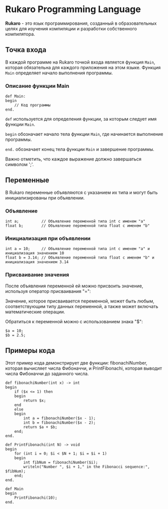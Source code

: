 # Rukaro Programming Language

**Rukaro** - это язык программирования, созданный в образовательных целях для изучения компиляции и разработки собственного компилятора.

## Точка входа

В каждой программе на Rukaro точкой входа является функция `Main`, которая обязательна для каждого приложения на этом языке. Функция `Main` определяет начало выполнения программы.

### Описание функции Main

```
def Main:
begin
    // Код программы
end.
```

`def` используется для определения функции, за которым следует имя функции `Main`.

`begin` обозначает начало тела функции `Main`, где начинается выполнение программы.

`end.` обозначает конец тела функции `Main` и завершение программы.

Важно отметить, что каждое выражение должно завершаться символом ';'.
## Переменные

В Rukaro переменные объявляются с указанием их типа и могут быть инициализированы при объявлении.

### Объявление

```
int a;          // Объявление переменной типа int с именем "a"
float b;        // Объявление переменной типа float с именем "b"
```

### Инициализация при объявлении

```
int a = 10;     // Объявление переменной типа int с именем "a" и инициализация значением 10
float b = 3.14; // Объявление переменной типа float с именем "b" и инициализация значением 3.14
```

### Присваивание значения
После объявления переменной ей можно присвоить значение, используя оператор присваивания "=":

Значение, которое присваивается переменной, может быть любым, соответствующим типу данных переменной, а также может включать математические операции.

Обратиться к переменной можно с использованием знака "$":

```
$a = 10;
$b = 2.5;
```

## Примеры кода
Этот пример кода демонстрирует две функции: fibonachiNumber, которая вычисляет числа Фибоначчи, и PrintFibonachi, которая выводит числа Фибоначчи до заданного числа.
```
def fibonachiNumber(int x) -> int
begin
    if ($x <= 1) then
    begin
        return $x;
    end
    else
    begin
        int a = fibonachiNumber($x - 1);
        int b = fibonachiNumber($x - 2);
        return $a + $b;
    end;
end.

def PrintFibonachi(int N) -> void
begin
    for (int i = 0; $i < $N + 1; $i = $i + 1)
    begin
        int fibNum = fibonachiNumber($i);
        writeln("Number ", $i + 1," in the Fibonacci sequence:", $fibNum);
    end;
end.

def Main 
begin 
    PrintFibonachi(10);
end.
```
